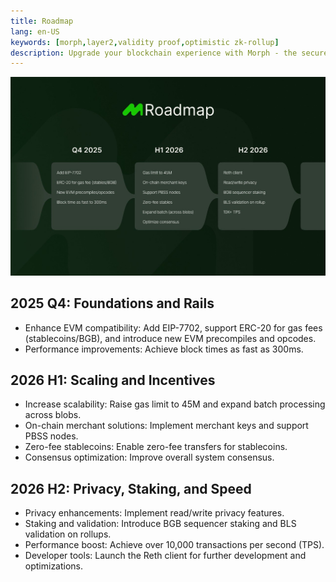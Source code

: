 ```yaml
---
title: Roadmap
lang: en-US
keywords: [morph,layer2,validity proof,optimistic zk-rollup]
description: Upgrade your blockchain experience with Morph - the secure decentralized, cost-efficient, and high-performing optimistic zk-rollup solution. Try it now!
---
```



![1](../../assets/docs/about/roadmap/newroadmap2.jpg)


## 2025 Q4: Foundations and Rails

- Enhance EVM compatibility: Add EIP-7702, support ERC-20 for gas fees (stablecoins/BGB), and introduce new EVM precompiles and opcodes.
- Performance improvements: Achieve block times as fast as 300ms.

## 2026 H1: Scaling and Incentives

- Increase scalability: Raise gas limit to 45M and expand batch processing across blobs.
- On-chain merchant solutions: Implement merchant keys and support PBSS nodes.
- Zero-fee stablecoins: Enable zero-fee transfers for stablecoins.
- Consensus optimization: Improve overall system consensus.

## 2026 H2: Privacy, Staking, and Speed

- Privacy enhancements: Implement read/write privacy features.
- Staking and validation: Introduce BGB sequencer staking and BLS validation on rollups.
- Performance boost: Achieve over 10,000 transactions per second (TPS).
- Developer tools: Launch the Reth client for further development and optimizations.
